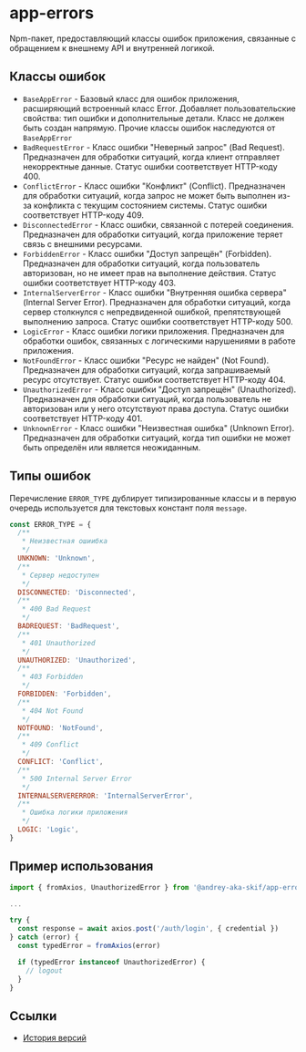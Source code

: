 # app-errors

Npm-пакет, предоставляющий классы ошибок приложения, связанные с обращением к внешнему API и внутренней логикой.

## Классы ошибок

- `BaseAppError` - Базовый класс для ошибок приложения, расширяющий встроенный класс Error. Добавляет пользовательские свойства: тип ошибки и дополнительные детали. Класс не должен быть создан напрямую. Прочие классы ошибок наследуются от `BaseAppError`
- `BadRequestError` - Класс ошибки "Неверный запрос" (Bad Request). Предназначен для обработки ситуаций, когда клиент отправляет некорректные данные. Статус ошибки соответствует HTTP-коду 400.
- `ConflictError` - Класс ошибки "Конфликт" (Conflict). Предназначен для обработки ситуаций, когда запрос не может быть выполнен из-за конфликта с текущим состоянием системы. Статус ошибки соответствует HTTP-коду 409.
- `DisconnectedError` - Класс ошибки, связанной с потерей соединения. Предназначен для обработки ситуаций, когда приложение теряет связь с внешними ресурсами.
- `ForbiddenError` - Класс ошибки "Доступ запрещён" (Forbidden). Предназначен для обработки ситуаций, когда пользователь авторизован, но не имеет прав на выполнение действия. Статус ошибки соответствует HTTP-коду 403.
- `InternalServerError` - Класс ошибки "Внутренняя ошибка сервера" (Internal Server Error). Предназначен для обработки ситуаций, когда сервер столкнулся с непредвиденной ошибкой, препятствующей выполнению запроса. Статус ошибки соответствует HTTP-коду 500.
- `LogicError` - Класс ошибки логики приложения. Предназначен для обработки ошибок, связанных с логическими нарушениями в работе приложения.
- `NotFoundError` - Класс ошибки "Ресурс не найден" (Not Found). Предназначен для обработки ситуаций, когда запрашиваемый ресурс отсутствует. Статус ошибки соответствует HTTP-коду 404.
- `UnauthorizedError` - Класс ошибки "Доступ запрещён" (Unauthorized). Предназначен для обработки ситуаций, когда пользователь не авторизован или у него отсутствуют права доступа. Статус ошибки соответствует HTTP-коду 401.
- `UnknownError` - Класс ошибки "Неизвестная ошибка" (Unknown Error). Предназначен для обработки ситуаций, когда тип ошибки не может быть определён или является неожиданным.

## Типы ошибок

Перечисление `ERROR_TYPE` дублирует типизированные классы и в первую очередь используется для текстовых констант поля `message`.

```js
const ERROR_TYPE = {
  /**
   * Неизвестная ошиибка
   */
  UNKNOWN: 'Unknown',
  /**
   * Сервер недоступен
   */
  DISCONNECTED: 'Disconnected',
  /**
   * 400 Bad Request
   */
  BADREQUEST: 'BadRequest',
  /**
   * 401 Unauthorized
   */
  UNAUTHORIZED: 'Unauthorized',
  /**
   * 403 Forbidden
   */
  FORBIDDEN: 'Forbidden',
  /**
   * 404 Not Found
   */
  NOTFOUND: 'NotFound',
  /**
   * 409 Conflict
   */
  CONFLICT: 'Conflict',
  /**
   * 500 Internal Server Error
   */
  INTERNALSERVERERROR: 'InternalServerError',
  /**
   * Ошибка логики приложения
   */
  LOGIC: 'Logic',
}
```

## Пример использования

```js
import { fromAxios, UnauthorizedError } from '@andrey-aka-skif/app-errors'

...

try {
  const response = await axios.post('/auth/login', { credential })
} catch (error) {
  const typedError = fromAxios(error)

  if (typedError instanceof UnauthorizedError) {
    // logout
  }
}
```

## Ссылки

- [История версий](CHANGELOG.md)

